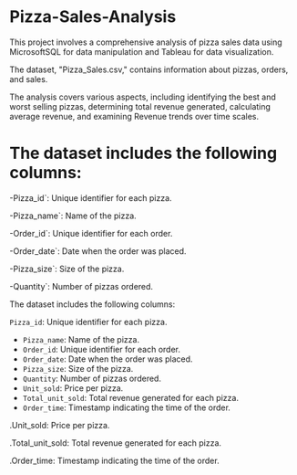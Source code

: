 # Pizza-Sales-Analysis 
This project involves a comprehensive analysis of pizza sales data using MicrosoftSQL for data manipulation and Tableau for data visualization.

The dataset, "Pizza_Sales.csv," contains information about pizzas, orders, and sales.

The analysis covers various aspects, including identifying the best and worst selling pizzas, determining total revenue generated, calculating average revenue, and examining Revenue trends over time scales.

# The dataset includes the following columns:

-Pizza_id`: Unique identifier for each pizza.

-Pizza_name`: Name of the pizza.

-Order_id`: Unique identifier for each order.

-Order_date`: Date when the order was placed.

-Pizza_size`: Size of the pizza.

-Quantity`: Number of pizzas ordered.

The dataset includes the following columns:

`Pizza_id`: Unique identifier for each pizza.
- `Pizza_name`: Name of the pizza.
- `Order_id`: Unique identifier for each order.
- `Order_date`: Date when the order was placed.
- `Pizza_size`: Size of the pizza.
- `Quantity`: Number of pizzas ordered.
- `Unit_sold`: Price per pizza.
- `Total_unit_sold`: Total revenue generated for each pizza.
- `Order_time`: Timestamp indicating the time of the order.













.Unit_sold: Price per pizza.

.Total_unit_sold: Total revenue generated for each pizza.

.Order_time: Timestamp indicating the time of the order.
